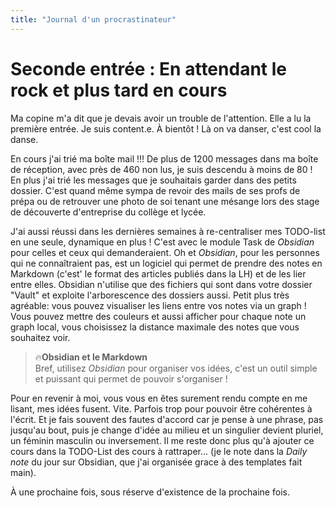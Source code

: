 ```yaml
---
title: "Journal d'un procrastinateur"
---
```


# Seconde entrée : En attendant le rock et plus tard en cours
Ma copine m'a dit que je devais avoir un trouble de l'attention. Elle a lu la première entrée. Je suis content.e. À bientôt ! Là on va danser, c'est cool la danse.

En cours j'ai trié ma boîte mail !!! De plus de 1200 messages dans ma boîte de réception, avec près de 460 non lus, je suis descendu à moins de 80 ! En plus j'ai trié les messages que je souhaitais garder dans des petits dossier. C'est quand même sympa de revoir des mails de ses profs de prépa ou de retrouver une photo de soi tenant une mésange lors des stage de découverte d'entreprise du collège et lycée.

J'ai aussi réussi dans les dernières semaines à re-centraliser mes TODO-list en une seule, dynamique en plus ! C'est avec le module Task de *Obsidian* pour celles et ceux qui demanderaient. Oh et *Obsidian*, pour les personnes qui ne connaîtraient pas, est un logiciel qui permet de prendre des notes en Markdown (c'est' le format des articles publiés dans la LH) et de les lier entre elles. Obsidian n'utilise que des fichiers qui sont dans votre dossier "Vault" et exploite l'arborescence des dossiers aussi. Petit plus très agréable: vous pouvez visualiser les liens entre vos notes via un graph ! Vous pouvez mettre des couleurs et aussi afficher pour chaque note un graph local, vous choisissez la distance maximale des notes que vous souhaitez voir.

>🔥**Obsidian et le Markdown**  
> Bref, utilisez *Obsidian* pour organiser vos idées, c'est un outil simple et puissant qui permet de pouvoir s'organiser !

Pour en revenir à moi, vous vous en êtes surement rendu compte en me lisant, mes idées fusent. Vite. Parfois trop pour pouvoir être cohérentes à l'écrit. Et je fais souvent des fautes d'accord car je pense à une phrase, pas jusqu'au bout, puis je change d'idée au milieu et un singulier devient pluriel, un féminin masculin ou inversement. Il me reste donc plus qu'à ajouter ce cours dans la TODO-List des cours à rattraper... (je le note dans la *Daily note* du jour sur Obsidian, que j'ai organisée grace à des templates fait main).

À une prochaine fois, sous réserve d'existence de la prochaine fois.